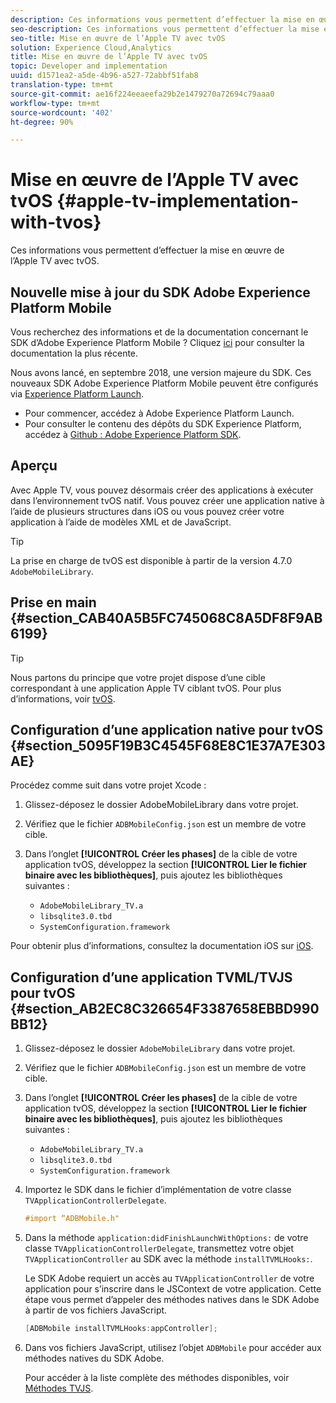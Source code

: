 ```yaml
---
description: Ces informations vous permettent d’effectuer la mise en œuvre de l’Apple TV avec tvOS.
seo-description: Ces informations vous permettent d’effectuer la mise en œuvre de l’Apple TV avec tvOS.
seo-title: Mise en œuvre de l’Apple TV avec tvOS
solution: Experience Cloud,Analytics
title: Mise en œuvre de l’Apple TV avec tvOS
topic: Developer and implementation
uuid: d1571ea2-a5de-4b96-a527-72abbf51fab8
translation-type: tm+mt
source-git-commit: ae16f224eeaeefa29b2e1479270a72694c79aaa0
workflow-type: tm+mt
source-wordcount: '402'
ht-degree: 90%

---
```



# Mise en œuvre de l’Apple TV avec tvOS {#apple-tv-implementation-with-tvos}

Ces informations vous permettent d’effectuer la mise en œuvre de l’Apple TV avec tvOS.

## Nouvelle mise à jour du SDK Adobe Experience Platform Mobile

Vous recherchez des informations et de la documentation concernant le SDK d’Adobe Experience Platform Mobile ? Cliquez [ici](https://aep-sdks.gitbook.io/docs/) pour consulter la documentation la plus récente.

Nous avons lancé, en septembre 2018, une version majeure du SDK. Ces nouveaux SDK Adobe Experience Platform Mobile peuvent être configurés via [Experience Platform Launch](https://www.adobe.com/fr/experience-platform/launch.html).

* Pour commencer, accédez à Adobe Experience Platform Launch.
* Pour consulter le contenu des dépôts du SDK Experience Platform, accédez à [Github : Adobe Experience Platform SDK](https://github.com/Adobe-Marketing-Cloud/acp-sdks).

## Aperçu

Avec Apple TV, vous pouvez désormais créer des applications à exécuter dans l’environnement tvOS natif. Vous pouvez créer une application native à l’aide de plusieurs structures dans iOS ou vous pouvez créer votre application à l’aide de modèles XML et de JavaScript.

>[!TIP]
>
>La prise en charge de tvOS est disponible à partir de la version 4.7.0 `AdobeMobileLibrary`.

## Prise en main {#section_CAB40A5B5FC745068C8A5DF8F9AB6199}

>[!TIP]
>
>Nous partons du principe que votre projet dispose d’une cible correspondant à une application Apple TV ciblant tvOS. Pour plus d’informations, voir [tvOS](https://developer.apple.com/tvos/documentation/).

## Configuration d’une application native pour tvOS {#section_5095F19B3C4545F68E8C1E37A7E303AE}

Procédez comme suit dans votre projet Xcode :

1. Glissez-déposez le dossier AdobeMobileLibrary dans votre projet.
1. Vérifiez que le fichier `ADBMobileConfig.json` est un membre de votre cible.
1. Dans l’onglet **[!UICONTROL Créer les phases]** de la cible de votre application tvOS, développez la section **[!UICONTROL Lier le fichier binaire avec les bibliothèques]**, puis ajoutez les bibliothèques suivantes :

   * `AdobeMobileLibrary_TV.a`
   * `libsqlite3.0.tbd`
   * `SystemConfiguration.framework`

Pour obtenir plus d’informations, consultez la documentation iOS sur [iOS](https://developer.apple.com/ios/resources/).

## Configuration d’une application TVML/TVJS pour tvOS {#section_AB2EC8C326654F3387658EBBD990BB12}

1. Glissez-déposez le dossier `AdobeMobileLibrary` dans votre projet.
1. Vérifiez que le fichier `ADBMobileConfig.json` est un membre de votre cible.
1. Dans l’onglet **[!UICONTROL Créer les phases]** de la cible de votre application tvOS, développez la section **[!UICONTROL Lier le fichier binaire avec les bibliothèques]**, puis ajoutez les bibliothèques suivantes :

   * `AdobeMobileLibrary_TV.a`
   * `libsqlite3.0.tbd`
   * `SystemConfiguration.framework`

1. Importez le SDK dans le fichier d’implémentation de votre classe `TVApplicationControllerDelegate`.

   ```objective-c
   #import “ADBMobile.h"
   ```

1. Dans la méthode `application:didFinishLaunchWithOptions:` de votre classe `TVApplicationControllerDelegate`, transmettez votre objet `TVApplicationController` au SDK avec la méthode `installTVMLHooks:`.

   Le SDK Adobe requiert un accès au `TVApplicationController` de votre application pour s’inscrire dans le JSContext de votre application. Cette étape vous permet d’appeler des méthodes natives dans le SDK Adobe à partir de vos fichiers JavaScript.

   ```objective-c
   [ADBMobile installTVMLHooks:appController];
   ```

1. Dans vos fichiers JavaScript, utilisez l’objet `ADBMobile` pour accéder aux méthodes natives du SDK Adobe.

   Pour accéder à la liste complète des méthodes disponibles, voir [Méthodes TVJS](/help/ios/apple-tv-implementation-tvos/tvjs-methods.md).

